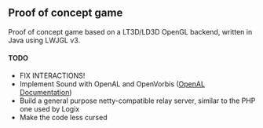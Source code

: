 ## Proof of concept game
Proof of concept game based on a LT3D/LD3D OpenGL backend, written in Java using LWJGL v3.

#### TODO
- FIX INTERACTIONS!
- Implement Sound with OpenAL and OpenVorbis ([OpenAL Documentation](https://www.openal.org/documentation/OpenAL_Programmers_Guide.pdf))
- Build a general purpose netty-compatible relay server, similar to the PHP one used by Logix
- Make the code less cursed